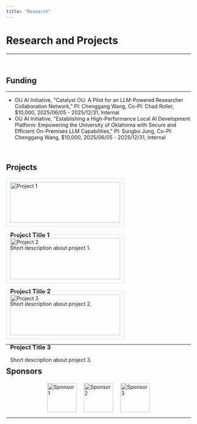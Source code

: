 ```yaml
---
title: "Research"
---
```


# Research and Projects
-------------------------------------------------------------

&nbsp;
&nbsp;
## Funding
-------------------------------------------------------------
* OU AI Initiative, "Catalyst OU: A Pilot for an LLM-Powered Researcher Collaboration Network," PI: Chenggang Wang, Co-PI: Chad Roller, \$10,000, 2025/06/05 - 2025/12/31, Internal 
* OU AI Initiative, "Establishing a High-Performance Local AI Development Platform: Empowering the University of Oklahoma with Secure and Efficient On-Premises LLM Capabilities," PI: Sungbo Jung, Co-PI: Chenggang Wang, \$10,000, 2025/06/05 - 2025/12/31, Internal


&nbsp;
&nbsp;
## Projects
<div style="display: flex; flex-wrap: wrap; gap: 20px;">

<div style="flex: 1 1 300px; max-width: 300px; border: 1px solid #ddd; padding: 10px;">
  <img src="/images/project1.jpg" alt="Project 1" style="width:100%;">
  <h3>Project Title 1</h3>
  <p>Short description about project 1.</p>
</div>

<div style="flex: 1 1 300px; max-width: 300px; border: 1px solid #ddd; padding: 10px;">
  <img src="/images/project2.jpg" alt="Project 2" style="width:100%;">
  <h3>Project Title 2</h3>
  <p>Short description about project 2.</p>
</div>

<div style="flex: 1 1 300px; max-width: 300px; border: 1px solid #ddd; padding: 10px;">
  <img src="/images/project3.jpg" alt="Project 3" style="width:100%;">
  <h3>Project Title 3</h3>
  <p>Short description about project 3.</p>
</div>

</div>

---


&nbsp;
&nbsp;
## Sponsors
<div style="display: flex; flex-wrap: wrap; gap: 20px; justify-content: center; align-items: center; margin-top: 20px;">

  <img src="/images/sponsor1.png" alt="Sponsor 1" style="height: 80px;">
  <img src="/images/sponsor2.png" alt="Sponsor 2" style="height: 80px;">
  <img src="/images/sponsor3.png" alt="Sponsor 3" style="height: 80px;">

</div>

---

